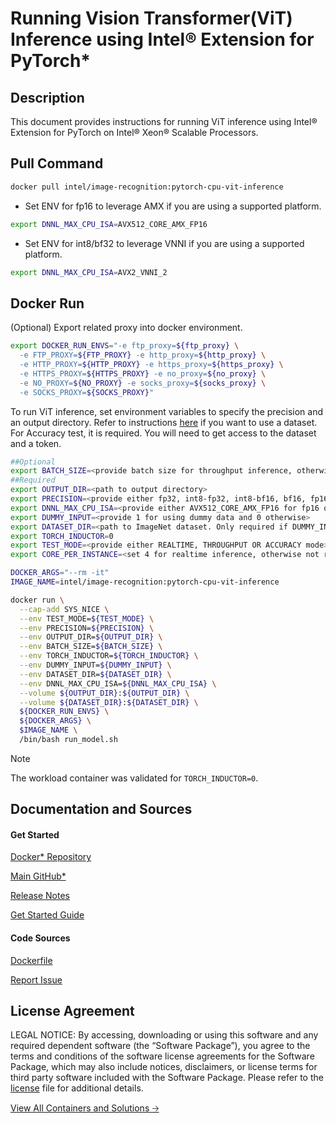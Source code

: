 # Running Vision Transformer(ViT) Inference using Intel® Extension for PyTorch*

## Description 
This document provides instructions for running ViT inference using Intel® Extension for PyTorch on Intel® Xeon® Scalable Processors. 

## Pull Command

```bash
docker pull intel/image-recognition:pytorch-cpu-vit-inference
```

* Set ENV for fp16 to leverage AMX if you are using a supported platform.

```bash
export DNNL_MAX_CPU_ISA=AVX512_CORE_AMX_FP16
```
* Set ENV for int8/bf32 to leverage VNNI if you are using a supported platform.
```bash
export DNNL_MAX_CPU_ISA=AVX2_VNNI_2
```

## Docker Run
(Optional) Export related proxy into docker environment.
```bash
export DOCKER_RUN_ENVS="-e ftp_proxy=${ftp_proxy} \
  -e FTP_PROXY=${FTP_PROXY} -e http_proxy=${http_proxy} \
  -e HTTP_PROXY=${HTTP_PROXY} -e https_proxy=${https_proxy} \
  -e HTTPS_PROXY=${HTTPS_PROXY} -e no_proxy=${no_proxy} \
  -e NO_PROXY=${NO_PROXY} -e socks_proxy=${socks_proxy} \
  -e SOCKS_PROXY=${SOCKS_PROXY}"
```

To run ViT inference, set environment variables to specify the precision and an output directory. Refer to instructions [here](https://huggingface.co/datasets/imagenet-1k) if you want to use a dataset. For Accuracy test, it is required. You will need to get access to the dataset and a token.

```bash
##Optional
export BATCH_SIZE=<provide batch size for throughput inference, otherwise it assigned based on number of cores>
##Required
export OUTPUT_DIR=<path to output directory>
export PRECISION=<provide either fp32, int8-fp32, int8-bf16, bf16, fp16, or bf32>
export DNNL_MAX_CPU_ISA=<provide either AVX512_CORE_AMX_FP16 for fp16 or AVX2_VNNI_2 for int8/bf32 if supported by platform>
export DUMMY_INPUT=<provide 1 for using dummy data and 0 otherwise>
export DATASET_DIR=<path to ImageNet dataset. Only required if DUMMY_INPUT=0>
export TORCH_INDUCTOR=0
export TEST_MODE=<provide either REALTIME, THROUGHPUT OR ACCURACY mode>
export CORE_PER_INSTANCE=<set 4 for realtime inference, otherwise not required>

DOCKER_ARGS="--rm -it"
IMAGE_NAME=intel/image-recognition:pytorch-cpu-vit-inference

docker run \
  --cap-add SYS_NICE \
  --env TEST_MODE=${TEST_MODE} \
  --env PRECISION=${PRECISION} \
  --env OUTPUT_DIR=${OUTPUT_DIR} \
  --env BATCH_SIZE=${BATCH_SIZE} \
  --env TORCH_INDUCTOR=${TORCH_INDUCTOR} \
  --env DUMMY_INPUT=${DUMMY_INPUT} \
  --env DATASET_DIR=${DATASET_DIR} \
  --env DNNL_MAX_CPU_ISA=${DNNL_MAX_CPU_ISA} \
  --volume ${OUTPUT_DIR}:${OUTPUT_DIR} \
  --volume ${DATASET_DIR}:${DATASET_DIR} \
  ${DOCKER_RUN_ENVS} \
  ${DOCKER_ARGS} \
  $IMAGE_NAME \
  /bin/bash run_model.sh
```

> [!NOTE]
> The workload container was validated for `TORCH_INDUCTOR=0`. 

## Documentation and Sources
#### Get Started​
[Docker* Repository](https://hub.docker.com/r/intel/image-recognition)


[Main GitHub*](https://github.com/IntelAI/models)

[Release Notes](https://github.com/IntelAI/models/releases)

[Get Started Guide](https://github.com/IntelAI/models/blob/master/models_v2/pytorch/vit/inference/cpu/CONTAINER.md)

#### Code Sources
[Dockerfile](https://github.com/IntelAI/models/tree/master/docker/pytorch)

[Report Issue](https://community.intel.com/t5/Intel-Optimized-AI-Frameworks/bd-p/optimized-ai-frameworks)

## License Agreement
LEGAL NOTICE: By accessing, downloading or using this software and any required dependent software (the “Software Package”), you agree to the terms and conditions of the software license agreements for the Software Package, which may also include notices, disclaimers, or license terms for third party software included with the Software Package. Please refer to the [license](https://github.com/IntelAI/models/tree/master/third_party) file for additional details.

[View All Containers and Solutions 🡢](https://www.intel.com/content/www/us/en/developer/tools/software-catalog/containers.html?s=Newest)

